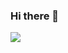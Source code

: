 ### Hi there 👋

<a href="https://www.spring.com" target="_blank"><img src="https://img.shields.io/badge/SpringBoot-white?style=plastic&logo=Springboot&logoColor=#6DB33F"/></a>

<!--
**v7153623/v7153623** is a ✨ _special_ ✨ repository because its `README.md` (this file) appears on your GitHub profile.

Here are some ideas to get you started:

- 🔭 I’m currently working on ...
- 🌱 I’m currently learning ...
- 👯 I’m looking to collaborate on ...
- 🤔 I’m looking for help with ...
- 💬 Ask me about ...
- 📫 How to reach me: ...
- 😄 Pronouns: ...
- ⚡ Fun fact: ...
-->
